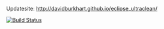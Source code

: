 Updatesite:
http://davidburkhart.github.io/eclipse_ultraclean/

[![Build Status](https://travis-ci.org/davidburkhart/eclipse_ultraclean.svg)](https://travis-ci.org/davidburkhart/eclipse_ultraclean)


